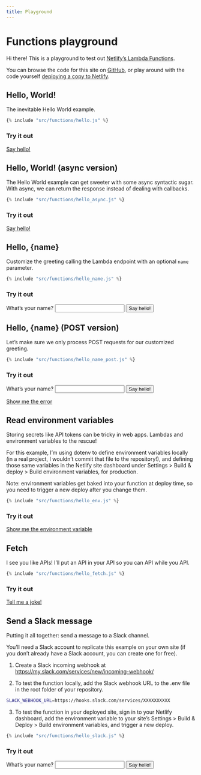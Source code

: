 ```yaml
---
title: Playground
---
```


# Functions playground

Hi there! This is a playground to test out [Netlify’s Lambda Functions](https://docs.netlify.com/functions/overview/).

You can browse the code for this site on [GitHub](https://github.com/imorente/netlify-functions-example), or play around with the code yourself [deploying a copy to Netlify](https://app.netlify.com/start/deploy?repository=https://github.com/imorente/netlify-functions-example).

## Hello, World!

The inevitable Hello World example.

```js
{% include "src/functions/hello.js" %}
```

### Try it out

[Say hello!](/.netlify/functions/hello)

## Hello, World! (async version)

The Hello World example can get sweeter with some async syntactic sugar. With async, we can return the response instead of dealing with callbacks.

```js
{% include "src/functions/hello_async.js" %}
```

### Try it out

[Say hello!](/.netlify/functions/hello_async)

## Hello, {name}

Customize the greeting calling the Lambda endpoint with an optional `name` parameter.

```js
{% include "src/functions/hello_name.js" %}
```

### Try it out

<form class="form-example" action="/.netlify/functions/hello_name">
  <label>
    What’s your name?
    <input type="text" name="name">
  </label>
  <button class="button" type="submit">Say hello!</button>
</form>

## Hello, {name} (POST version)

Let’s make sure we only process POST requests for our customized greeting.

```js
{% include "src/functions/hello_name_post.js" %}
```

### Try it out

<form class="form-example" action="/.netlify/functions/hello_name_post" method="POST">
  <label>
    What’s your name?
    <input type="text" name="name">
  </label>
  <button class="button" type="submit">Say hello!</button>
</form>

[Show me the error](/.netlify/functions/hello_name_post?name=Me)

## Read environment variables

Storing secrets like API tokens can be tricky in web apps. Lambdas and environment variables to the rescue!

For this example, I’m using dotenv to define environment variables locally (in a real project, I wouldn’t commit that file to the repository!), and defining those same variables in the Netlify site dashboard under Settings > Build & deploy > Build environment variables, for production.

Note: environment variables get baked into your function at deploy time, so you need to trigger a new deploy after you change them.

```js
{% include "src/functions/hello_env.js" %}
```

### Try it out

[Show me the environment variable](/.netlify/functions/hello_env)

## Fetch

I see you like APIs! I’ll put an API in your API so you can API while you API.

```js
{% include "src/functions/hello_fetch.js" %}
```

### Try it out

[Tell me a joke!](/.netlify/functions/hello_fetch)

## Send a Slack message

Putting it all together: send a message to a Slack channel.

You’ll need a Slack account to replicate this example on your own site (if you don’t already have a Slack account, you can create one for free).

1. Create a Slack incoming webhook at https://my.slack.com/services/new/incoming-webhook/

2. To test the function locally, add the Slack webhook URL to the .env file in the root folder of your repository.

```bash
SLACK_WEBHOOK_URL=https://hooks.slack.com/services/XXXXXXXXXX
```

3. To test the function in your deployed site, sign in to your Netlify dashboard, add the environment variable to your site’s Settings > Build & Deploy > Build environment variables, and trigger a new deploy.

```js
{% include "src/functions/hello_slack.js" %}
```

### Try it out

<form class="form-example" action="/.netlify/functions/hello_slack">
  <label>
    What’s your name?
    <input type="text" name="name">
  </label>
  <button class="button" type="submit">Say hello!</button>
</form>
